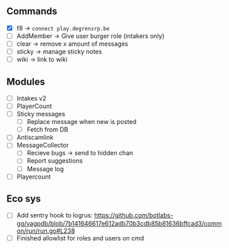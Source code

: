 ## Commands
- [x] f8 -> `connect play.degrensrp.be`
- [ ] AddMember -> Give user burger role (intakers only)
- [ ] clear -> remove x amount of messages
- [ ] sticky -> manage sticky notes
- [ ] wiki -> link to wiki

## Modules
- [ ] Intakes v2
- [ ] PlayerCount
- [ ] Sticky messages
  - [ ] Replace message when new is posted
  - [ ] Fetch from DB
- [ ] Antiscamlink
- [ ] MessageCollector
   - [ ] Recieve bugs -> send to hidden chan
   - [ ] Report suggestions
   - [ ] Message log
- [ ] Playercount

## Eco sys
- [ ] Add sentry hook to logrus: https://github.com/botlabs-gg/yagpdb/blob/7b141646617e612adb70b3cdb85b81636bffcad3/common/run/run.go#L238
- [ ] Finished allowlist for roles and users on cmd
